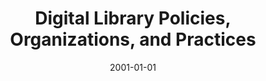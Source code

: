 ---
layout: redirect
date: 2001-01-01
title: "Digital Library Policies, Organizations, and Practices"
authors: 
    - Greenstein, Daniel
redirect_to: https://old.diglib.org/roles/survey1a.htm
tags: DLF
seo:
  type: Report
description: ""
---